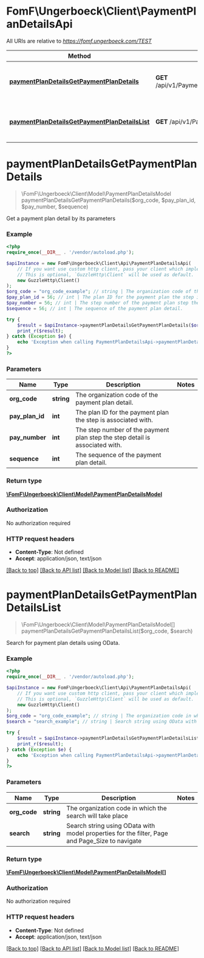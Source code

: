 # FomF\Ungerboeck\Client\PaymentPlanDetailsApi

All URIs are relative to *https://fomf.ungerboeck.com/TEST*

Method | HTTP request | Description
------------- | ------------- | -------------
[**paymentPlanDetailsGetPaymentPlanDetails**](PaymentPlanDetailsApi.md#paymentPlanDetailsGetPaymentPlanDetails) | **GET** /api/v1/PaymentPlanDetails/{OrgCode}/{PayPlanID}/{PayNumber}/{Sequence} | Get a payment plan detail by its parameters
[**paymentPlanDetailsGetPaymentPlanDetailsList**](PaymentPlanDetailsApi.md#paymentPlanDetailsGetPaymentPlanDetailsList) | **GET** /api/v1/PaymentPlanDetails/{OrgCode} | Search for payment plan details using OData.


# **paymentPlanDetailsGetPaymentPlanDetails**
> \FomF\Ungerboeck\Client\Model\PaymentPlanDetailsModel paymentPlanDetailsGetPaymentPlanDetails($org_code, $pay_plan_id, $pay_number, $sequence)

Get a payment plan detail by its parameters

### Example
```php
<?php
require_once(__DIR__ . '/vendor/autoload.php');

$apiInstance = new FomF\Ungerboeck\Client\Api\PaymentPlanDetailsApi(
    // If you want use custom http client, pass your client which implements `GuzzleHttp\ClientInterface`.
    // This is optional, `GuzzleHttp\Client` will be used as default.
    new GuzzleHttp\Client()
);
$org_code = "org_code_example"; // string | The organization code of the payment plan detail.
$pay_plan_id = 56; // int | The plan ID for the payment plan the step is associated with.
$pay_number = 56; // int | The step number of the payment plan step the step detail is associated with.
$sequence = 56; // int | The sequence of the payment plan detail.

try {
    $result = $apiInstance->paymentPlanDetailsGetPaymentPlanDetails($org_code, $pay_plan_id, $pay_number, $sequence);
    print_r($result);
} catch (Exception $e) {
    echo 'Exception when calling PaymentPlanDetailsApi->paymentPlanDetailsGetPaymentPlanDetails: ', $e->getMessage(), PHP_EOL;
}
?>
```

### Parameters

Name | Type | Description  | Notes
------------- | ------------- | ------------- | -------------
 **org_code** | **string**| The organization code of the payment plan detail. |
 **pay_plan_id** | **int**| The plan ID for the payment plan the step is associated with. |
 **pay_number** | **int**| The step number of the payment plan step the step detail is associated with. |
 **sequence** | **int**| The sequence of the payment plan detail. |

### Return type

[**\FomF\Ungerboeck\Client\Model\PaymentPlanDetailsModel**](../Model/PaymentPlanDetailsModel.md)

### Authorization

No authorization required

### HTTP request headers

 - **Content-Type**: Not defined
 - **Accept**: application/json, text/json

[[Back to top]](#) [[Back to API list]](../../README.md#documentation-for-api-endpoints) [[Back to Model list]](../../README.md#documentation-for-models) [[Back to README]](../../README.md)

# **paymentPlanDetailsGetPaymentPlanDetailsList**
> \FomF\Ungerboeck\Client\Model\PaymentPlanDetailsModel[] paymentPlanDetailsGetPaymentPlanDetailsList($org_code, $search)

Search for payment plan details using OData.

### Example
```php
<?php
require_once(__DIR__ . '/vendor/autoload.php');

$apiInstance = new FomF\Ungerboeck\Client\Api\PaymentPlanDetailsApi(
    // If you want use custom http client, pass your client which implements `GuzzleHttp\ClientInterface`.
    // This is optional, `GuzzleHttp\Client` will be used as default.
    new GuzzleHttp\Client()
);
$org_code = "org_code_example"; // string | The organization code in which the search will take place
$search = "search_example"; // string | Search string using OData with model properties for the filter, Page and Page_Size to navigate

try {
    $result = $apiInstance->paymentPlanDetailsGetPaymentPlanDetailsList($org_code, $search);
    print_r($result);
} catch (Exception $e) {
    echo 'Exception when calling PaymentPlanDetailsApi->paymentPlanDetailsGetPaymentPlanDetailsList: ', $e->getMessage(), PHP_EOL;
}
?>
```

### Parameters

Name | Type | Description  | Notes
------------- | ------------- | ------------- | -------------
 **org_code** | **string**| The organization code in which the search will take place |
 **search** | **string**| Search string using OData with model properties for the filter, Page and Page_Size to navigate |

### Return type

[**\FomF\Ungerboeck\Client\Model\PaymentPlanDetailsModel[]**](../Model/PaymentPlanDetailsModel.md)

### Authorization

No authorization required

### HTTP request headers

 - **Content-Type**: Not defined
 - **Accept**: application/json, text/json

[[Back to top]](#) [[Back to API list]](../../README.md#documentation-for-api-endpoints) [[Back to Model list]](../../README.md#documentation-for-models) [[Back to README]](../../README.md)

